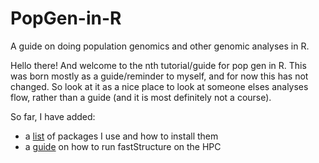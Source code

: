 # PopGen-in-R
A guide on doing population genomics and other genomic analyses in R.

Hello there! And welcome to the nth tutorial/guide for pop gen in R. This was born mostly as a guide/reminder to myself, and for now this has not changed. So look at it as a nice place to look at someone elses analyses flow, rather than a guide (and it is most definitely not a course).

So far, I have added:

- a [list](https://github.com/MboiTui/PopGen-in-R/blob/main/R_Packages_I_Often_Use.md) of packages I use and how to install them
- a [guide]() on how to run fastStructure on the HPC
